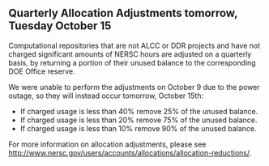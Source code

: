 ## Quarterly Allocation Adjustments tomorrow, Tuesday October 15

Computational repositories that are not ALCC or DDR projects and have not 
charged significant amounts of NERSC hours are adjusted on a quarterly basis, 
by returning a portion of their unused balance to the corresponding DOE Office 
reserve. 

We were unable to perform the adjustments on October 9 due to the power outage,
so they will instead occur tomorrow, October 15th:

- If charged usage is less than 40% remove 25% of the unused balance.
- If charged usage is less than 20% remove 75% of the unused balance.
- If charged usage is less than 10% remove 90% of the unused balance.

For more information on allocation adjustments, please see 
<http://www.nersc.gov/users/accounts/allocations/allocation-reductions/>.
